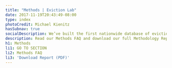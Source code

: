 ```yaml
---
title: "Methods | Eviction Lab"
date: 2017-11-19T20:43:49-08:00
type: index
photoCredit: Michael Kienitz
hasSubnav: true
socialDescription: We’ve built the first nationwide database of evictions.  
description: Read our Methods FAQ and download our full Methodology Report.
h1: Methods
li1: GO TO SECTION
li2: Methods FAQ
li3: 'Download Report (PDF)'
---
```


